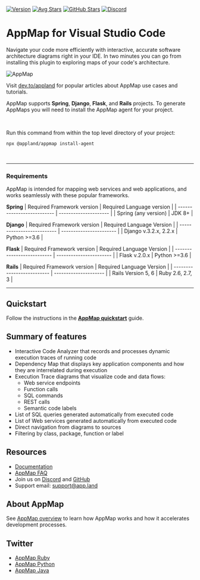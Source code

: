 [![Version](https://img.shields.io/visual-studio-marketplace/v/appland.appmap)](https://marketplace.visualstudio.com/items?itemName=appland.appmap) [![Avg Stars](https://img.shields.io/visual-studio-marketplace/stars/appland.appmap)](https://marketplace.visualstudio.com/items?itemName=appland.appmap)  [![GitHub Stars](https://img.shields.io/github/stars/applandinc/vscode-appland?style=social)](https://marketplace.visualstudio.com/items?itemName=appland.appmap) [![Discord](https://img.shields.io/discord/766016904056930325)](https://discord.com/invite/N9VUap6)
# AppMap for Visual Studio Code

Navigate your code more efficiently with interactive, accurate software architecture diagrams right in your IDE. 
In two minutes you can go from installing this plugin to exploring maps of your code's architecture. 

![AppMap](https://vscode-appmap.s3.us-east-2.amazonaws.com/media/vscode-sidebyside.png)

Visit [dev.to/appland](https://dev.to/appland) for popular articles about AppMap use cases and tutorials.

AppMap supports **Spring**, **Django**, **Flask**, and **Rails** projects. To generate AppMaps you will need to install the AppMap agent for your project.

&nbsp;

Run this command from within the top level directory of your project:
``` bash
npx @appland/appmap install-agent
```  
&nbsp;

---  
### Requirements
AppMap is intended for mapping web services and web applications, and works seamlessly with these popular frameworks.

**Spring**
| Required Framework version | Required Language version |
| -------------------------- | --------------------- |
| Spring (any version)        |       JDK 8+          |

**Django** 
| Required Framework version | Required Language Version |
| -------------------------- | ----------------------- |
| Django v.3.2.x, 2.2.x   |  Python >=3.6  |

**Flask** 
| Required Framework version | Required Language Version |
| -------------------------- | ----------------------- |
| Flask  v.2.0.x  |  Python >=3.6  |

**Rails**
| Required Framework version | Required Language Version |
| -------------------------- | --------------------- |
|   Rails Version 5, 6       |   Ruby  2.6, 2.7, 3    |  

---
## Quickstart
Follow the instructions in the **[AppMap quickstart](https://appland.com/docs/quickstart/)** guide.

## Summary of features
- Interactive Code Analyzer that records and processes dynamic execution traces of running code
- Dependency Map that displays key application components and how they are interrelated during execution 
- Execution Trace diagrams that visualize code and data flows:
  - Web service endpoints
  - Function calls
  - SQL commands
  - REST calls
  - Semantic code labels
- List of SQL queries generated automatically from executed code
- List of Web services generated automatically from executed code
- Direct navigation from diagrams to sources
- Filtering by class, package, function or label


## Resources
- [Documentation](https://appland.com/docs/)
- [AppMap FAQ](https://appland.com/docs/faq.html)
- Join us on [Discord](https://discord.com/invite/N9VUap6) and [GitHub](https://github.com/applandinc/vscode-appland)
- Support email: [support@app.land](mailto:support@app.land)


## About AppMap
See [AppMap overview](https://appland.com/docs/appmap-overview.html) to learn how AppMap works and how it accelerates development processes.


## Twitter
- [AppMap Ruby](https://twitter.com/appmapruby)
- [AppMap Python](https://twitter.com/appmappython)
- [AppMap Java](https://twitter.com/appmapjava)

